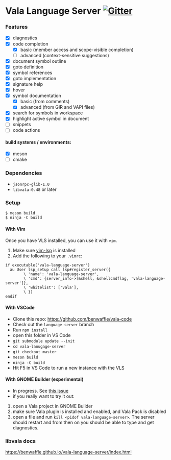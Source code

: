 # Vala Language Server [![Gitter](https://badges.gitter.im/vala-language-server/community.svg)](https://gitter.im/vala-language-server/community)

### Features
- [x] diagnostics
- [x] code completion
    - [x] basic (member access and scope-visible completion)
    - [ ] advanced (context-sensitive suggestions)
- [x] document symbol outline
- [x] goto definition
- [x] symbol references
- [x] goto implementation
- [x] signature help
- [x] hover
- [x] symbol documentation
    - [x] basic (from comments)
    - [x] advanced (from GIR and VAPI files)
- [x] search for symbols in workspace
- [x] highlight active symbol in document
- [ ] snippets
- [ ] code actions

#### build systems / environments:
- [x] meson
- [ ] cmake

### Dependencies
- `jsonrpc-glib-1.0`
- `libvala-0.48` or later

### Setup
```
$ meson build
$ ninja -C build
```

#### With Vim
Once you have VLS installed, you can use it with `vim`.

1. Make sure [vim-lsp](https://github.com/prabirshrestha/vim-lsp) is installed
2. Add the following to your `.vimrc`:

```vim
if executable('vala-language-server')                     
  au User lsp_setup call lsp#register_server({              
        \ 'name': 'vala-language-server',
        \ 'cmd': {server_info->[&shell, &shellcmdflag, 'vala-language-server']}, 
        \ 'whitelist': ['vala'],
        \ })
endif
```

#### With VSCode
- Clone this repo: https://github.com/benwaffle/vala-code
- Check out the `language-server` branch
- Run `npm install`
- open this folder in VS Code
- `git submodule update --init`
- `cd vala-lanugage-server`
- `git checkout master`
- `meson build`
- `ninja -C build`
- Hit F5 in VS Code to run a new instance with the VLS

#### With GNOME Builder (experimental)
- In progress. See [this issue](https://github.com/benwaffle/vala-language-server/issues/12)
- if you really want to try it out:

1. open a Vala project in GNOME Builder
2. make sure Vala plugin is installed and enabled, and Vala Pack is disabled
3. open a file and run `kill <pidof vala-language-server>`. The server should restart and from then on you should be able to type and get diagnostics.

### libvala docs
https://benwaffle.github.io/vala-language-server/index.html
